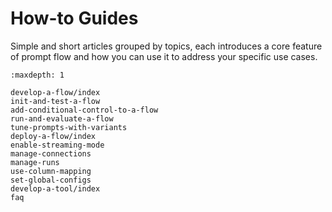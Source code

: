 # How-to Guides

Simple and short articles grouped by topics, each introduces a core feature of prompt flow and how you can use it to address your specific use cases.

```{toctree}
:maxdepth: 1

develop-a-flow/index
init-and-test-a-flow
add-conditional-control-to-a-flow
run-and-evaluate-a-flow
tune-prompts-with-variants
deploy-a-flow/index
enable-streaming-mode
manage-connections
manage-runs
use-column-mapping
set-global-configs
develop-a-tool/index
faq

```

